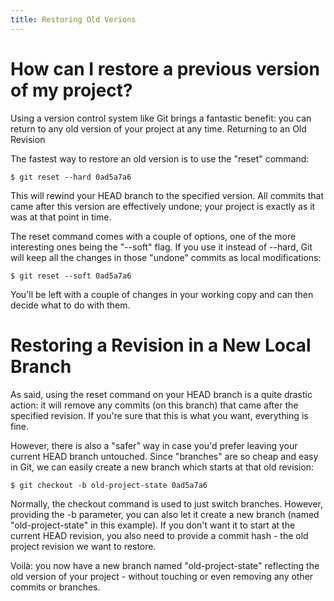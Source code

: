 ```yaml
---
title: Restoring Old Verions
---
```



# How can I restore a previous version of my project?

Using a version control system like Git brings a fantastic benefit: you can
return to any old version of your project at any time. Returning to an Old
Revision

The fastest way to restore an old version is to use the "reset" command:

    $ git reset --hard 0ad5a7a6

This will rewind your HEAD branch to the specified version. All commits that
came after this version are effectively undone; your project is exactly as it
was at that point in time.

The reset command comes with a couple of options, one of the more interesting
ones being the "--soft" flag. If you use it instead of --hard, Git will keep all
the changes in those "undone" commits as local modifications:

    $ git reset --soft 0ad5a7a6

You'll be left with a couple of changes in your working copy and can then decide
what to do with them.

# Restoring a Revision in a New Local Branch

As said, using the reset command on your HEAD branch is a quite drastic action:
it will remove any commits (on this branch) that came after the specified
revision. If you're sure that this is what you want, everything is fine.

However, there is also a "safer" way in case you'd prefer leaving your current
HEAD branch untouched. Since "branches" are so cheap and easy in Git, we can
easily create a new branch which starts at that old revision:

    $ git checkout -b old-project-state 0ad5a7a6

Normally, the checkout command is used to just switch branches. However,
providing the -b parameter, you can also let it create a new branch (named
"old-project-state" in this example). If you don't want it to start at the
current HEAD revision, you also need to provide a commit hash - the old project
revision we want to restore.

Voilà: you now have a new branch named "old-project-state" reflecting the old
version of your project - without touching or even removing any other commits or
branches.
